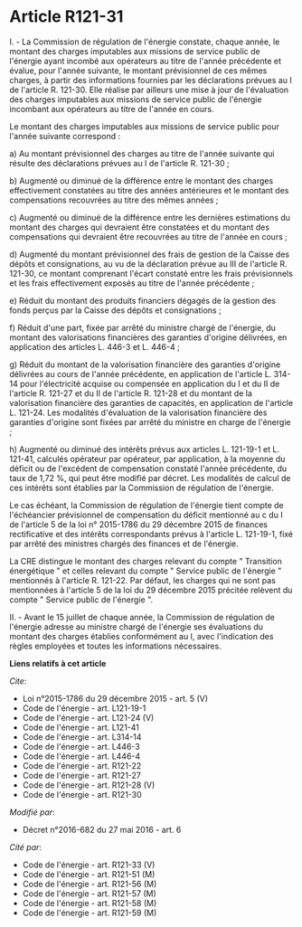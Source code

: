 # Article R121-31

I. - La Commission de régulation de l'énergie constate, chaque année, le montant des charges imputables aux missions de
service public de l'énergie ayant incombé aux opérateurs au titre de l'année précédente et évalue, pour l'année suivante, le
montant prévisionnel de ces mêmes charges, à partir des informations fournies par les déclarations prévues au I de l'article
R. 121-30. Elle réalise par ailleurs une mise à jour de l'évaluation des charges imputables aux missions de service public de
l'énergie incombant aux opérateurs au titre de l'année en cours. 

Le montant des charges imputables aux missions de service public pour l'année suivante correspond : 

a) Au montant prévisionnel des charges au titre de l'année suivante qui résulte des déclarations prévues au I de l'article R.
121-30 ; 

b) Augmenté ou diminué de la différence entre le montant des charges effectivement constatées au titre des années antérieures
et le montant des compensations recouvrées au titre des mêmes années ; 

c) Augmenté ou diminué de la différence entre les dernières estimations du montant des charges qui devraient être constatées
et du montant des compensations qui devraient être recouvrées au titre de l'année en cours ; 

d) Augmenté du montant prévisionnel des frais de gestion de la Caisse des dépôts et consignations, au vu de la déclaration
prévue au III de l'article R. 121-30, ce montant comprenant l'écart constaté entre les frais prévisionnels et les frais
effectivement exposés au titre de l'année précédente ; 

e) Réduit du montant des produits financiers dégagés de la gestion des fonds perçus par la Caisse des dépôts et
consignations ; 

f) Réduit d'une part, fixée par arrêté du ministre chargé de l'énergie, du montant des valorisations financières des
garanties d'origine délivrées, en application des articles L. 446-3 et L. 446-4 ; 

g) Réduit du montant de la valorisation financière des garanties d'origine délivrées au cours de l'année précédente, en
application de l'article L. 314-14 pour l'électricité acquise ou compensée en application du I et du II de l'article R.
121-27 et du II de l'article R. 121-28 et du montant de la valorisation financière des garanties de capacités, en application
de l'article L. 121-24. Les modalités d'évaluation de la valorisation financière des garanties d'origine sont fixées par
arrêté du ministre en charge de l'énergie ; 

h) Augmenté ou diminué des intérêts prévus aux articles L. 121-19-1 et L. 121-41, calculés opérateur par opérateur, par
application, à la moyenne du déficit ou de l'excédent de compensation constaté l'année précédente, du taux de 1,72 %, qui
peut être modifié par décret. Les modalités de calcul de ces intérêts sont établies par la Commission de régulation de
l'énergie. 

Le cas échéant, la Commission de régulation de l'énergie tient compte de l'échéancier prévisionnel de compensation du déficit
mentionné au c du I de l'article 5 de la loi n° 2015-1786 du 29 décembre 2015 de finances rectificative et des intérêts
correspondants prévus à l'article L. 121-19-1, fixé par arrêté des ministres chargés des finances et de l'énergie. 

La CRE distingue le montant des charges relevant du compte " Transition énergétique " et celles relevant du compte " Service
public de l'énergie " mentionnés à l'article R. 121-22. Par défaut, les charges qui ne sont pas mentionnées à l'article 5 de
la loi du 29 décembre 2015 précitée relèvent du compte " Service public de l'énergie ". 

II. - Avant le 15 juillet de chaque année, la Commission de régulation de l'énergie adresse au ministre chargé de l'énergie
ses évaluations du montant des charges établies conformément au I, avec l'indication des règles employées et toutes les
informations nécessaires.

**Liens relatifs à cet article**

_Cite_:

  - Loi n°2015-1786 du 29 décembre 2015 - art. 5 (V)
  - Code de l'énergie - art. L121-19-1
  - Code de l'énergie - art. L121-24 (V)
  - Code de l'énergie - art. L121-41
  - Code de l'énergie - art. L314-14
  - Code de l'énergie - art. L446-3
  - Code de l'énergie - art. L446-4
  - Code de l'énergie - art. R121-22
  - Code de l'énergie - art. R121-27
  - Code de l'énergie - art. R121-28 (V)
  - Code de l'énergie - art. R121-30

_Modifié par_:

  - Décret n°2016-682 du 27 mai 2016 - art. 6

_Cité par_:

  - Code de l'énergie - art. R121-33 (V)
  - Code de l'énergie - art. R121-51 (M)
  - Code de l'énergie - art. R121-56 (M)
  - Code de l'énergie - art. R121-57 (M)
  - Code de l'énergie - art. R121-58 (M)
  - Code de l'énergie - art. R121-59 (M)
